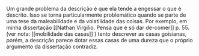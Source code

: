 

Um grande problema da descrição é que ela tende a engessar o que é descrito. Isso se torna particularmente problemático quando se parte de uma tese da maleabilidade e da volatilidade das coisas. Por exemplo, em minha dissertação [[Nathan Virgilio. Pensa que é só dar de-comer]] p. 55. (ver nota: [[mobilidade das casas]] ) tento descrever as casas goisianas, porém, a descrição parece dotar essas casas de uma dureza que o próprio argumento da dissertação contradiz. 